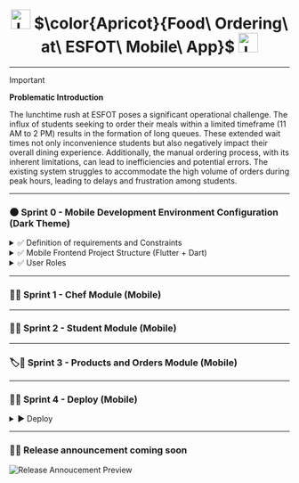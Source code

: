 <h1 align="center">
  <img height="35px" src="https://github.com/JohnMata0427/Food-Ordering-API-RESTful/assets/150484680/842b4e83-fd68-4f5e-8b20-e644053a69cf" alt="Logo">
  $\color{Apricot}{Food\ Ordering\ at\ ESFOT\ Mobile\ App}$
  <img height="35px" src="https://github.com/JohnMata0427/Food-Ordering-API-RESTful/assets/150484680/842b4e83-fd68-4f5e-8b20-e644053a69cf" alt="Logo">
</h1>

---

> [!IMPORTANT]
> **Problematic Introduction**
> 
> The lunchtime rush at ESFOT poses a significant operational challenge.
> The influx of students seeking to order their meals within a limited timeframe (11 AM to 2 PM) results in the formation of long queues.
> These extended wait times not only inconvenience students but also negatively impact their overall dining experience.
> Additionally, the manual ordering process, with its inherent limitations, can lead to inefficiencies and potential errors.
> The existing system struggles to accommodate the high volume of orders during peak hours, leading to delays and frustration among students.

---

<h3 id="sprint-0">🌑 Sprint 0 - Mobile Development Environment Configuration (Dark Theme)</h3>

<details>
  <summary>✅ Definition of requirements and Constraints</summary>
  <ul>
    <li>The frontend has the following profiles: Cook and Student.</li>
    <li>There is a backend and a series of public and private APIs available for consumption.</li>
    <li>The Cook profile can:
      <ul>
        <li>Register and log in.</li>
        <li>Manage their profile.</li>
        <li>Manage products.</li>
      </ul>
    </li>
    <li>The Student profile can:
      <ul>
        <li>Register and log in.</li>
        <li>Add products to the cart.</li>
        <li>Make purchases.</li>
      </ul>
    </li>
  </ul>
</details>

<details>
  <summary>✅ Mobile Frontend Project Structure (Flutter + Dart)</summary>
  
  > - **Tools**
  > 
  > | Image                                                        | Name                       |
  > |--------------------------------------------------------------|----------------------------|
  > | ![VSCode](https://skillicons.dev/icons?i=vscode&theme=dark)  | Visual Studio Code         |
  > | ![Dart](https://skillicons.dev/icons?i=dart&theme=dark)      | Dart                       |
  > | ![Flutter](https://skillicons.dev/icons?i=flutter&theme=dark)| Flutter                    |
  > | ![Android](https://skillicons.dev/icons?i=androidstudio&theme=dark)| Android Studio (optional)  |
  
  > - **Project Initialization and Installation Dependencies**
  >   
  >   - Primero, asegúrate de que tienes Flutter instalado. Si no lo tienes, sigue las instrucciones de instalación en la [documentación oficial de Flutter](https://flutter.dev/docs/get-started/install).
  >   - Crea un nuevo proyecto Flutter usando el siguiente comando:
  >     ```
  >     flutter create my_app
  >     ```
  >   - Navega a tu directorio de proyecto:
  >     ```
  >     cd my_app
  >     ```
  >   - Instala paquetes adicionales si es necesario. Por ejemplo, para la navegación o para usar un tema oscuro:
  >     ```
  >     flutter pub add provider
  >     flutter pub add flutter_bloc
  >     flutter pub add shared_preferences
  >     ```
  
  > - **Project File Structure**
  >
  >   - La estructura básica de un proyecto Flutter es la siguiente:
  >     ```
  >     my_app/
  >     ├── android/                # Configuraciones específicas para Android
  >     ├── ios/                    # Configuraciones específicas para iOS
  >     ├── lib/                    # Carpeta principal de código fuente en Dart
  >     │   ├── assets/             # Archivos estáticos (imágenes, fuentes)
  >     │   ├── components/         # Componentes reutilizables
  >     │   ├── screens/            # Pantallas o vistas
  >     │   ├── main.dart           # Archivo principal
  >     │   └── theme/              # Configuración de temas (incluyendo tema oscuro)
  >     ├── pubspec.yaml            # Configuración de dependencias
  >     ├── .gitignore              # Archivo para ignorar archivos en git
  >     └── README.md               # Documentación del proyecto
  >     ```
  
</details>

<details>
  <summary>✅ User Roles</summary>
> - Students 🧑‍🎓👩‍🎓
> - Chefs 👨‍🍳👩‍🍳
</details>

---

<h3 id="sprint-1">👨‍🍳 Sprint 1 - Chef Module (Mobile)</h3>

---

<h3 id="sprint-2">👩‍🎓 Sprint 2 - Student Module (Mobile)</h3>

---

<h3 id="sprint-3">🏷️🍛 Sprint 3 - Products and Orders Module (Mobile)</h3>

---

<h3 id="sprint-4">🥤🍫 Sprint 4 - Deploy (Mobile)</h3>

<details>
  <summary>▶️ Deploy</summary>

> <div align="center">
>   <h4>Deployment in Vercel</h4>
>   <img height="50px" src="https://skillicons.dev/icons?i=vercel&theme=dark">
> </div>
>
> 🌐 Vercel Deployment URL: https://pedidos-comida-esfot-mobile.vercel.app/

</details>

---

### 📲🤳 Release announcement coming soon

![Release Annoucement Preview](https://github.com/user-attachments/assets/29b393eb-f5ff-46cc-98c9-c74e63ea11f5)

